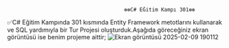                                           ❇️❇️C# EĞitim Kampı 301❇️❇️
                            
✅C# Eğitim Kampında 301 kısmında Entity Framework metotlarını kullanarak ve SQL yardımıyla bir Tur Projesi oluşturduk.Aşağıda göreceğiniz ekran görüntüsü ise benim projeme aittir;
![Ekran görüntüsü 2025-02-09 190112](https://github.com/user-attachments/assets/4bb526c8-7ab0-4793-bd75-2babfd70b464)
